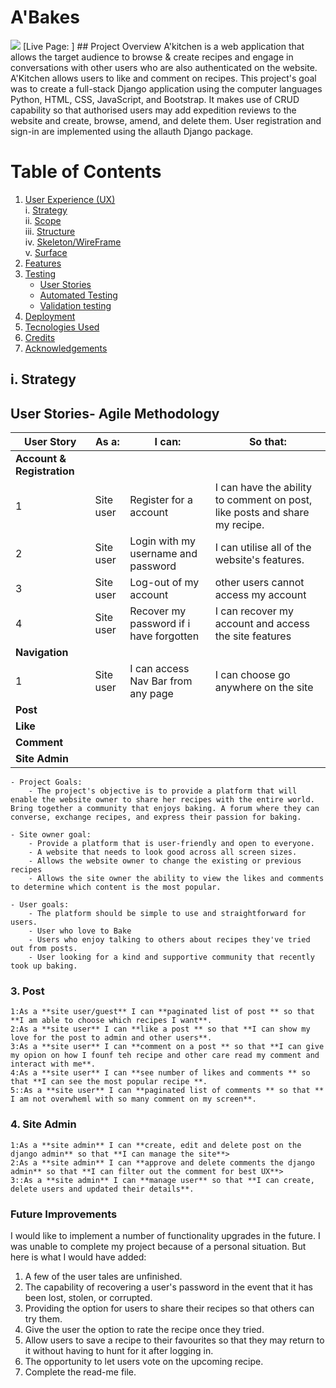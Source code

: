 # A'Bakes
<img src=#>
[Live Page: ]
## Project Overview
A'kitchen is a web application that allows the target audience to browse & create recipes and engage in conversations with other users who are also authenticated on the website. A'Kitchen allows users to like and comment on recipes. 
This project's goal was to create a full-stack Django application using the computer languages Python, HTML, CSS, JavaScript, and Bootstrap. It makes use of CRUD capability so that authorised users may add expedition reviews to the website and create, browse, amend, and delete them. User registration and sign-in are implemented using the allauth Django package.

# Table of Contents
1. [User Experience (UX)](#user-experience)<br>
    i. [Strategy](#strategy)<br>
    ii. [Scope](#scope)<br>
    iii. [Structure](#struture)<br>
    iv. [Skeleton/WireFrame](#skeleton)<br>
    v. [Surface](#surface)<br>
2. [Features](#feature)
3. [Testing](#testing)<br>
    - [User Stories](#user-stories)
    - [Automated Testing](#automated-testing)
    - [Validation testing](#validation)
4. [Deployment](#deployment)
5. [Tecnologies Used](#tecnology-used)
6. [Credits](#credits)
7. [Acknowledgements](#acknowledgements)



## i. Strategy 

## User Stories- Agile Methodology 
| **User Story** | **As a:** | **I can:** | **So that:** |
| ------ | ----- | ------ | ------ |
| **Account & Registration** | | | |
| 1 | Site user | Register for a account  | I can have the ability to comment on post, like posts and share my recipe. |
| 2 | Site user | Login with my username and password  | I can utilise all of the website's features. |
| 3 | Site user | Log-out of my account | other users cannot access my account |
| 4 | Site user | Recover my password if i have forgotten | I can recover my account and access the site features | 
| **Navigation** | | | |
| 1 | Site user | I can access Nav Bar from any page |  I can choose go anywhere on the site |
| **Post** | | | |
| **Like** | | | |
| **Comment** | | | |
| **Site Admin** | | | |






    - Project Goals:
        - The project's objective is to provide a platform that will enable the website owner to share her recipes with the entire world. Bring together a community that enjoys baking. A forum where they can converse, exchange recipes, and express their passion for baking.
         
    - Site owner goal:
        - Provide a platform that is user-friendly and open to everyone.
        - A website that needs to look good across all screen sizes.
        - Allows the website owner to change the existing or previous recipes
        - Allows the site owner the ability to view the likes and comments to determine which content is the most popular.

    - User goals:
        - The platform should be simple to use and straightforward for users.
        - User who love to Bake
        - Users who enjoy talking to others about recipes they've tried out from posts.
        - User looking for a kind and supportive community that recently took up baking.

### 3. Post
    1:As a **site user/guest** I can **paginated list of post ** so that **I am able to choose which recipes I want**.
    2:As a **site user** I can **like a post ** so that **I can show my love for the post to admin and other users**.
    3:As a **site user** I can **comment on a post ** so that **I can give my opion on how I founf teh recipe and other care read my comment and interact with me**.
    4:As a **site user** I can **see number of likes and comments ** so that **I can see the most popular recipe **.
    5::As a **site user** I can **paginated list of comments ** so that ** I am not overwheml with so many comment on my screen**.
### 4. Site Admin 
    1:As a **site admin** I can **create, edit and delete post on the django admin** so that **I can manage the site**>
    2:As a **site admin** I can **approve and delete comments the django admin** so that **I can filter out the comment for best UX**>
    3::As a **site admin** I can **manage user** so that **I can create, delete users and updated their details**.

### Future Improvements
I would like to implement a number of functionality upgrades in the future. I was unable to complete my project because of a personal situation. But here is what I would have added:
1. A few of the user tales are unfinished.
2. The capability of recovering a user's password in the event that it has been lost, stolen, or corrupted.
3. Providing the option for users to share their recipes so that others can try them.
4. Give the user the option to rate the recipe once they tried.
5. Allow users to save a recipe to their favourites so that they may return to it without having to hunt for it after logging in.
6. The opportunity to let users vote on the upcoming recipe.
7. Complete the read-me file.
